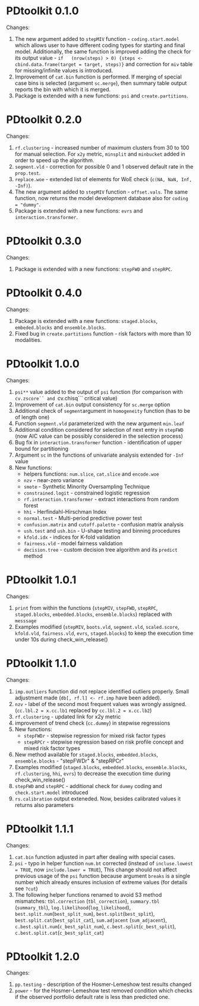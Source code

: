# PDtoolkit 0.1.0
Changes:<br/>

1. The new argument added to ```stepMIV``` function - ```coding.start.model``` which allows user to have different coding types for starting and final model. 
Additionally, the same function is improved adding the check for its output value - ```if	(nrow(steps) > 0) {steps <- cbind.data.frame(target = target, steps)}``` and correction 
for ```miv``` table for missing/infinite values is introduced. <br/>
2. Improvement of ```cat.bin``` function is performed. If merging of special case bins is selected (argument ```sc.merge```), then summary table output reports the bin with which 
   it is merged. </br>
4. Package is extended with a new functions: ```psi``` and ```create.partitions```.

# PDtoolkit 0.2.0
Changes:<br/>

1. ```rf.clustering``` - increased number of maximum clusters from 30 to 100 for manual selection. For ```x2y``` metric, ```minsplit``` and ```minbucket``` added in order to speed 
up the algorithm. <br/>
2. ```segment.vld``` - correction for possible 0 and 1 observed default rate in the ```prop.test```. <br/>
3. ```replace.woe``` - extended list of elements for WoE check (```c(NA, NaN, Inf, -Inf)```).
4. The new argument added to ```stepMIV``` function - ```offset.vals```. The same function, now returns the model development database also for ```coding = "dummy"```.
5. Package is extended with a new functions: ```evrs``` and ```interaction.transformer```.

# PDtoolkit 0.3.0
Changes:<br/>

1. Package is extended with a new functions: ```stepFWD``` and ```stepRPC```.

# PDtoolkit 0.4.0
Changes:<br/>

1. Package is extended with a new functions: ```staged.blocks```, ```embeded.blocks``` and ```ensemble.blocks```.
2. Fixed bug in ```create.partitions``` function - risk factors with more than 10 modalities. 

# PDtoolkit 1.0.0
Changes:<br/>

1. ```psi**``` value added to the output of ```psi``` function (for comparison with ```cv.zscore`` and ```cv.chisq``` critical value)
2. Improvement of ```cat.bin``` output consistency for ```sc.merge``` option 
3. Additional check of ```segment```argument in ```homogeneity``` function (has to be of length one)
4. Function ```segment.vld``` parameterized with the new argument ```min.leaf```
5. Additional condition considered for selection of next entry in ```stepFWD``` (now AIC value can be possibly considered in the selection process)
6. Bug fix in ```interaction.transformer``` function - identification of upper bound for partitioning
7. Argument ```sc``` in the functions of univariate analysis extended for ```-Inf``` value 
8. New functions:
      + helpers functions: ```num.slice```, ```cat.slice``` and ```encode.woe```
      + ```nzv``` - near-zero variance
      + ```smote``` - Synthetic Minority Oversampling Technique
      + ```constrained.logit``` - constrained logistic regression
      + ```rf.interaction.transformer``` - extract interactions from random forest
      + ```hhi``` - Herfindahl-Hirschman Index
      + ```normal.test``` - Multi-period predictive power test
      + ```confusion.matrix``` and ```cutoff.palette``` - confusion matrix analysis
      + ```ush.test``` and ```ush.bin``` - U-shape testing and binning procedures
      + ```kfold.idx``` - indices for K-fold validation
      + ```fairness.vld``` - model fairness validation
      + ```decision.tree``` - custom decision tree algorithm and its ```predict``` method

# PDtoolkit 1.0.1
Changes:<br/>

1. ```print``` from within the functions (```stepMIV```, ```stepFWD```, ```stepRPC```, ```staged.blocks```, ```embedded.blocks```, ```ensemble.blocks```) replaced with ```messsage```
2. Examples modified (```stepMIV```, ```boots.vld```, ```segment.vld```, ```scaled.score```, ```kfold.vld```, ```fairness.vld```, ```evrs```, ```staged.blocks```) to keep the execution time under 10s during check_win_release() 

# PDtoolkit 1.1.0
Changes:<br/>

1. ```imp.outliers``` function did not replace identified outliers properly. Small adjustment made (```db[, rf.l] <- rf.imp``` have been added). 
2. ```nzv``` - label of the second most frequent values was wrongly assigned. (```cc.lbl.2 = x.cc.lb1``` replaced by  ```cc.lbl.2 = x.cc.lb2```)
3. ```rf.clustering``` - updated link for x2y metric
4. improvement of trend check (```cc.dummy```) in stepwise regressions
5. New functions:
      + ```stepFWDr``` - stepwise regression for mixed risk factor types 
      + ```stepRPCr``` - stepwise regression based on risk profile concept and mixed risk factor types
6. New method available for ```staged.blocks```, ```embedded.blocks```, ```ensemble.blocks``` - "stepFWDr" & "stepRPCr"
7. Examples modified (```staged.blocks```, ```embedded.blocks```, ```ensemble.blocks```, ```rf.clustering```, ```hhi```, ```evrs```) to decrease the execution time 
during check_win_release() 
8. ```stepFWD``` and ```stepRPC``` - additional check for ```dummy``` coding and ```check.start.model``` introduced
9. ```rs.calibration``` output exteneded. Now, besides calibrated values it returns also parameters

# PDtoolkit 1.1.1
Changes:<br/>

1. ```cat.bin``` function adjusted in part after dealing with special cases.
2. ```psi``` - typo in helper function ```num.bt``` corrected (instead of ```incluse.lowest = TRUE```, now ```include.lower = TRUE```), This change should not affect previous usage of the ```psi``` function because argument ```breaks``` is a single number which already ensures inclusion of extreme values (for details see ```?cut```)
3. The following helper functions renamed to avoid S3 method mismatches: ```tbl.correction``` (```tbl_correction```), ```summary.tbl``` (```summary_tbl```),
   ```log.likelihood```(```log_likelihood```), ```best.split.num```(```best_split_num```), ```best.split```(```best_split```), ```best.split.cat```(```best_split_cat```),
   ```sum.adjacent``` (```sum_adjacent```), ```c.best.split.num```(```c_best_split_num```), ```c.best.split```(```c_best_split```), ```c.best.split.cat```(```c_best_split_cat```)

# PDtoolkit 1.2.0
Changes:<br/>
1. ```pp.testing``` - description of the Hosmer-Lemeshow test results changed
2. ```power``` - for the Hosmer-Lemeshow test removed condition which checks if the observed portfolio default rate is less than predicted one. 

